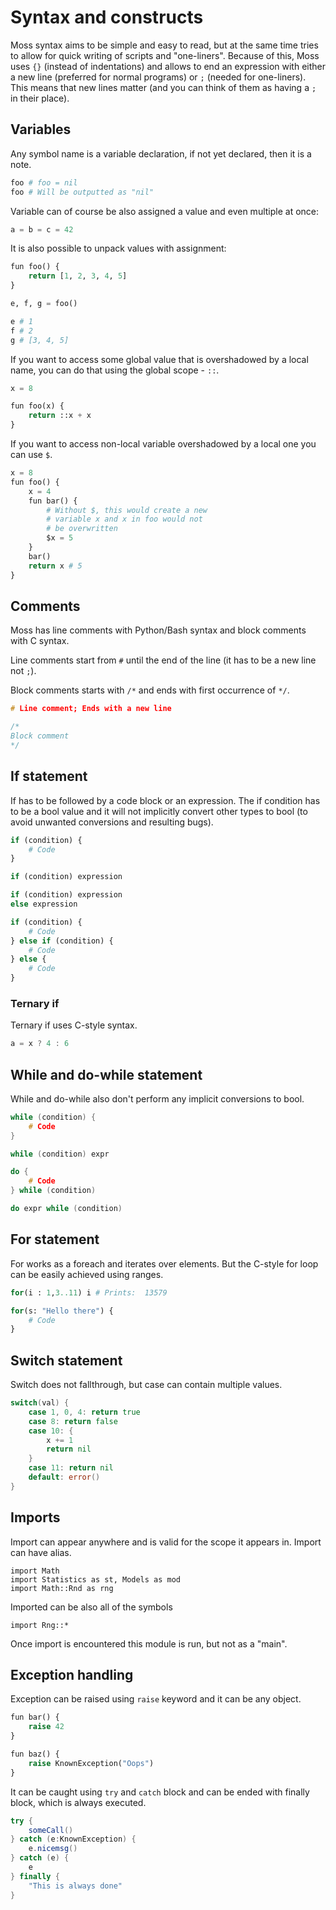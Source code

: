 # Syntax and constructs

Moss syntax aims to be simple and easy to read, but at the same time tries
to allow for quick writing of scripts and "one-liners".
Because of this, Moss uses `{}` (instead of indentations) and allows to end
an expression with either a new line (preferred for normal programs) or `;`
(needed for one-liners).
This means that new lines matter (and you can think of them as having
a `;` in their place).

## Variables

Any symbol name is a variable declaration, if not yet declared, then it
is a note.

```py
foo # foo = nil
foo # Will be outputted as "nil"
```

Variable can of course be also assigned a value and even multiple at once:
```py
a = b = c = 42
```

It is also possible to unpack values with assignment:
```py
fun foo() {
    return [1, 2, 3, 4, 5]
}

e, f, g = foo()

e # 1 
f # 2
g # [3, 4, 5]
```

If you want to access some global value that is overshadowed by a local
name, you can do that using the global scope - `::`.
```py
x = 8

fun foo(x) {
    return ::x + x
}
```

If you want to access non-local variable overshadowed by a local one you
can use `$`.

```py
x = 8
fun foo() {
    x = 4
    fun bar() {
        # Without $, this would create a new
        # variable x and x in foo would not
        # be overwritten
        $x = 5
    }
    bar()
    return x # 5
}
```

## Comments

Moss has line comments with Python/Bash syntax and block comments with C
syntax.

Line comments start from `#` until the end of the line (it has to be
a new line not `;`).

Block comments starts with `/*` and ends with first occurrence of `*/`.

```c
# Line comment; Ends with a new line

/*
Block comment
*/
```

## If statement

If has to be followed by a code block or an expression. The if condition has to
be a bool value and it will not implicitly convert other types to bool (to
avoid unwanted conversions and resulting bugs).

```py
if (condition) {
    # Code
}
```

```py
if (condition) expression
```

```py
if (condition) expression
else expression
```

```py
if (condition) {
    # Code
} else if (condition) {
    # Code
} else {
    # Code
}
```

### Ternary if

Ternary if uses C-style syntax.

```c
a = x ? 4 : 6
```

## While and do-while statement

While and do-while also don't perform any implicit conversions to bool.

```c
while (condition) {
    # Code
}
```

```c
while (condition) expr
```

```c
do {
    # Code
} while (condition)
```

```c
do expr while (condition)
```

## For statement

For works as a foreach and iterates over elements. But the C-style for loop
can be easily achieved using ranges.

```py
for(i : 1,3..11) i # Prints:  13579
```

```py
for(s: "Hello there") {
    # Code
}
```

## Switch statement

Switch does not fallthrough, but case can contain multiple values.

```go
switch(val) {
    case 1, 0, 4: return true
    case 8: return false
    case 10: { 
        x += 1
        return nil
    }
    case 11: return nil
    default: error()
}
```

## Imports

Import can appear anywhere and is valid for the scope it appears in. Import can
have alias.

```
import Math
import Statistics as st, Models as mod
import Math::Rnd as rng
```

Imported can be also all of the symbols
```
import Rng::*
```

Once import is encountered this module is run, but not as a "main".

## Exception handling

Exception can be raised using `raise` keyword and it can be any object.

```py
fun bar() {
    raise 42
}
```

```py
fun baz() {
    raise KnownException("Oops")
}
```

It can be caught using `try` and `catch` block and can be ended with finally
block, which is always executed.

```java
try {
    someCall()
} catch (e:KnownException) {
    e.nicemsg()
} catch (e) {
    e
} finally {
    "This is always done"
}

```